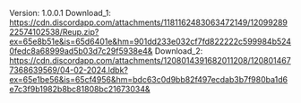 Version: 1.0.0.1
Download_1: https://cdn.discordapp.com/attachments/1181162483063472149/1209928922574102538/Reup.zip?ex=65e8b51e&is=65d6401e&hm=901dd233e032cf7fd822222c599984b5240fedc8a68999ad5b03d7c29f5938e4&
Download_2: https://cdn.discordapp.com/attachments/1208014391682011208/1208014677368639569/04-02-2024.ldbk?ex=65e1be56&is=65cf4956&hm=bdc63c0d9bb82f497ecdab3b7f980ba1d6e7c3f9b1982b8bc81808bc21673034&
